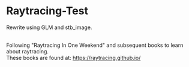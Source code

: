 # Raytracing-Test

Rewrite using GLM and stb_image. <br> <br>

Following "Raytracing In One Weekend" and subsequent books to learn about raytracing. <br>
These books are found at: https://raytracing.github.io/